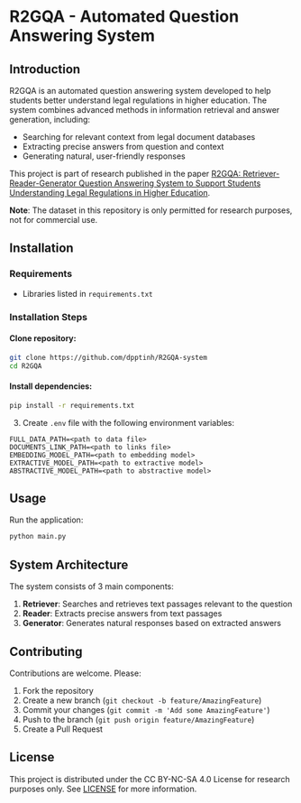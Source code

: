 # R2GQA - Automated Question Answering System

## Introduction

R2GQA is an automated question answering system developed to help students better understand legal regulations in higher education. The system combines advanced methods in information retrieval and answer generation, including:

- Searching for relevant context from legal document databases
- Extracting precise answers from question and context
- Generating natural, user-friendly responses

This project is part of research published in the paper [R2GQA: Retriever-Reader-Generator Question Answering System to Support Students Understanding Legal Regulations in Higher Education](https://arxiv.org/abs/2409.02840).

**Note**: The dataset in this repository is only permitted for research purposes, not for commercial use.

## Installation

### Requirements
- Libraries listed in `requirements.txt`

### Installation Steps

#### Clone repository:
```bash
git clone https://github.com/dpptinh/R2GQA-system
cd R2GQA
```

#### Install dependencies:
```bash
pip install -r requirements.txt
```

3. Create `.env` file with the following environment variables:
```
FULL_DATA_PATH=<path to data file>
DOCUMENTS_LINK_PATH=<path to links file>
EMBEDDING_MODEL_PATH=<path to embedding model>
EXTRACTIVE_MODEL_PATH=<path to extractive model>
ABSTRACTIVE_MODEL_PATH=<path to abstractive model>
```

## Usage

Run the application:
```bash
python main.py
```

## System Architecture

The system consists of 3 main components:

1. **Retriever**: Searches and retrieves text passages relevant to the question
2. **Reader**: Extracts precise answers from text passages
3. **Generator**: Generates natural responses based on extracted answers

## Contributing

Contributions are welcome. Please:

1. Fork the repository
2. Create a new branch (`git checkout -b feature/AmazingFeature`)
3. Commit your changes (`git commit -m 'Add some AmazingFeature'`)
4. Push to the branch (`git push origin feature/AmazingFeature`)
5. Create a Pull Request

## License

This project is distributed under the CC BY-NC-SA 4.0 License for research purposes only. See [LICENSE](https://creativecommons.org/licenses/by-nc-sa/4.0/) for more information.